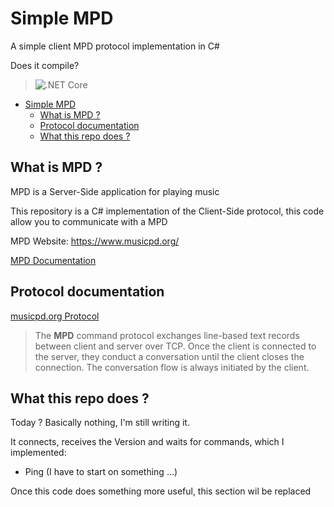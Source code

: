 # Simple MPD

A simple client MPD protocol implementation in C#

Does it compile?
> ![.NET Core](https://github.com/RafaelEstevamReis/SimpleMPD/workflows/.NET%20Core/badge.svg)

<!-- TOC -->
- [Simple MPD](#simple-mpd)
  - [What is MPD ?](#what-is-mpd-)
  - [Protocol documentation](#protocol-documentation)
  - [What this repo does ?](#what-this-repo-does-)
<!-- /TOC -->

## What is MPD ?

MPD is a Server-Side application for playing music

This repository is a C# implementation of the Client-Side protocol, this code allow you to communicate with a MPD

MPD Website: https://www.musicpd.org/

[MPD Documentation](https://www.musicpd.org/doc/html/user.html)

## Protocol documentation

[musicpd.org Protocol](https://www.musicpd.org/doc/html/protocol.html)

> The **MPD** command protocol exchanges line-based text records between client and server over TCP. Once the client is connected to the server, they conduct a conversation until the client closes the connection. The conversation flow is always initiated by the client.

## What this repo does ?

Today ? Basically nothing, I'm still writing it. 

It connects, receives the Version and waits for commands, which I implemented:

* Ping (I have to start on something ...)

Once this code does something more useful, this section wil be replaced